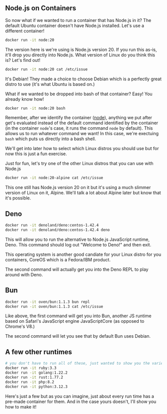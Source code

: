 ---
---

## Node.js on Containers

So now what if we wanted to run a container that has Node.js in it? The default Ubuntu container doesn't have Node.js installed. Let's use a different container!

```bash
docker run -it node:20
```

The version here is we're using is Node.js version 20. If you run this as-is, it'll drop you directly into Node.js. What version of Linux do you think this is? Let's find out!

```bash
docker run -it node:20 cat /etc/issue
```

It's Debian! They made a choice to choose Debian which is a perfectly great distro to use (it's what Ubuntu is based on.)

What if we wanted to be dropped into bash of that container? Easy! You already know how!

```bash
docker run -it node:20 bash
```

Remember, after we identify the container ([node][node]), anything we put after get's evaluated instead of the default command identified by the container (in the container `node`'s case, it runs the command `node` by default). This allows us to run whatever command we want! In this case, we're exectuing `bash` which puts us directly into a bash shell.

We'll get into later how to select which Linux distros you should use but for now this is just a fun exercise.

Just for fun, let's try one of the other Linux distros that you can use with Node.js

```bash
docker run -it node:20-alpine cat /etc/issue
```

This one still has Node.js version 20 on it but it's using a much slimmer version of Linux on it, Alpine. We'll talk a lot about Alpine later but know that it's possible.

## Deno

```bash
docker run -it denoland/deno:centos-1.42.4
docker run -it denoland/deno:centos-1.42.4 deno
```

This will allow you to run the alternative to Node.js JavaScript runtime, Deno. This command should log out "Welcome to Deno!" and then exit.

This operating system is another good candiate for your Linux distro for you containers, CoreOS which is a Fedora/IBM product.

The second command will actually get you into the Deno REPL to play around with Deno.

## Bun

```bash
docker run -it oven/bun:1.1.3 bun repl
docker run -it oven/bun:1.1.3 cat /etc/issue
```

Like above, the first command will get you into Bun, another JS runtime based on Safari's JavaScript engine JavaScriptCore (as opposed to Chrome's V8.)

The second command will let you see that by default Bun uses Debian.

## A few other runtimes

```bash
# you don't have to run all of these, just wanted to show you the variety of what's available
docker run -it ruby:3.3
docker run -it golang:1.22.2
docker run -it rust:1.77.2
docker run -it php:8.2
docker run -it python:3.12.3
```

Here's just a few but as you can imagine, just about every run time has a pre-made container for them. And in the case yours doesn't, I'll show you how to make it!

[node]: https://hub.docker.com/_/node
